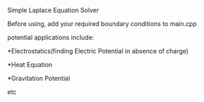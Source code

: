 Simple Laplace Equation Solver

Before using, add your required boundary conditions to main.cpp

potential applications include:

*Electrostatics(finding Electric Potential in absence of charge)

*Heat Equation

*Gravitation Potential

etc


